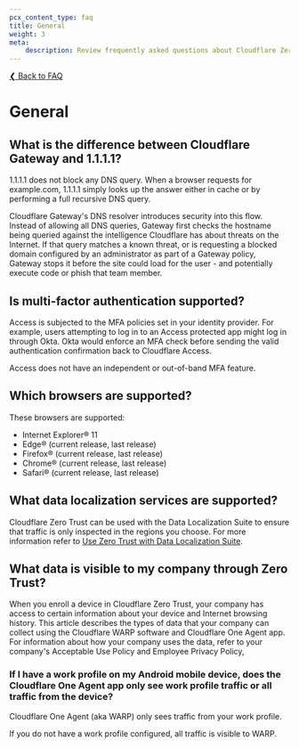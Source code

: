 ```yaml
---
pcx_content_type: faq
title: General
weight: 3
meta:
    description: Review frequently asked questions about Cloudflare Zero Trust.
---
```


[❮ Back to FAQ](/cloudflare-one/faq/)

# General

## What is the difference between Cloudflare Gateway and 1.1.1.1?

1.1.1.1 does not block any DNS query. When a browser requests for example.com, 1.1.1.1 simply looks up the answer either in cache or by performing a full recursive DNS query.

Cloudflare Gateway's DNS resolver introduces security into this flow. Instead of allowing all DNS queries, Gateway first checks the hostname being queried against the intelligence Cloudflare has about threats on the Internet. If that query matches a known threat, or is requesting a blocked domain configured by an administrator as part of a Gateway policy, Gateway stops it before the site could load for the user - and potentially execute code or phish that team member.

## Is multi-factor authentication supported?

Access is subjected to the MFA policies set in your identity provider. For example, users attempting to log in to an Access protected app might log in through Okta. Okta would enforce an MFA check before sending the valid authentication confirmation back to Cloudflare Access.

Access does not have an independent or out-of-band MFA feature.

## Which browsers are supported?

These browsers are supported:

- Internet Explorer® 11
- Edge® (current release, last release)
- Firefox® (current release, last release)
- Chrome® (current release, last release)
- Safari® (current release, last release)

## What data localization services are supported?

Cloudflare Zero Trust can be used with the Data Localization Suite to ensure that traffic is only inspected in the regions you choose. For more information refer to [Use Zero Trust with Data Localization Suite](/data-localization/how-to/zero-trust/).

## What data is visible to my company through Zero Trust?

When you enroll a device in Cloudflare Zero Trust, your company has access to certain information about your device and Internet browsing history. This article describes the types of data that your company can collect using the Cloudflare WARP software and Cloudflare One Agent app. For information about how your company uses the data, refer to your company's Acceptable Use Policy and Employee Privacy Policy,

### If I have a work profile on my Android mobile device, does the Cloudflare One Agent app only see work profile traffic or all traffic from the device?
Cloudflare One Agent (aka WARP) only sees traffic from your work profile.

If you do not have a work profile configured, all traffic is visible to WARP.